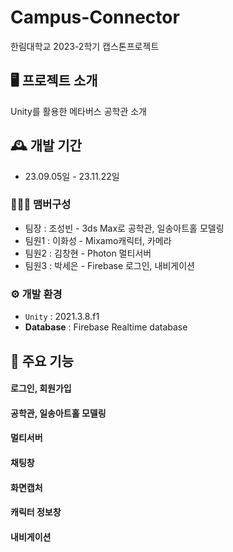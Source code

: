# Campus-Connector
한림대학교 2023-2학기 캡스톤프로젝트

## 🖥️ 프로젝트 소개
Unity를 활용한 메타버스 공학관 소개

## 🕰️ 개발 기간
* 23.09.05일 - 23.11.22일

### 🧑‍🤝‍🧑 맴버구성
 - 팀장  :  조성빈 - 3ds Max로 공학관, 일송아트홀 모델링
 - 팀원1 : 이화성 - Mixamo캐릭터, 카메라
 - 팀원2 : 김창현 - Photon 멀티서버
 - 팀원3 : 박세은 - Firebase 로그인, 내비게이션 
 

### ⚙️ 개발 환경
- `Unity` : 2021.3.8.f1
- **Database** : Firebase Realtime database


## 📌 주요 기능
#### 로그인, 회원가입 
#### 공학관, 일송아트홀 모델링
#### 멀티서버
#### 채팅창
#### 화면캡처
#### 캐릭터 정보창
#### 내비게이션




